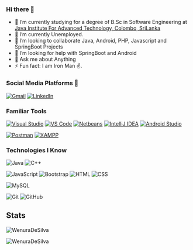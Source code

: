 ### Hi there 👋

<!--
**wenuradesilva/wenuradesilva** is a ✨ _special_ ✨ repository because its `README.md` (this file) appears on your GitHub profile.

Here are some ideas to get you started:

- 🔭 I’m currently working on ...
- 🌱 I’m currently learning ...
- 👯 I’m looking to collaborate on ...
- 🤔 I’m looking for help with ...
- 💬 Ask me about ...
- 📫 How to reach me: ...
- 😄 Pronouns: ...
- ⚡ Fun fact: ...
-->

 
- 🌱 I’m currently studying for a degree of B.Sc in Software Engineering at [Java Institute For Advanced Technology, Colombo, SriLanka](https://www.javainstitute.edu.lk/)
- 🔭 I’m currently Unemployed.
- 👯 I’m looking to collaborate Java, Android, PHP, Javascript and SpringBoot Projects
- 🤔 I’m looking for help with SpringBoot and Android
- 💬 Ask me about Anything 
- ⚡ Fun fact: I am Iron Man ✌.

### Social Media Platforms 📱
[![Gmail](https://img.shields.io/badge/-gmail-%23D14836?style=for-the-badge&logo=appveyor&logo=Gmail&logoColor=white)](mailto:wenurawalker@gmail.com)
[![LinkedIn](https://img.shields.io/badge/linkedin-%230077B5.svg?style=for-the-badge&logo=appveyor&logo=LinkedIn&logoColor=white)](https://www.linkedin.com/in/)

### Familiar Tools
[![Visual Studio](https://img.shields.io/badge/IDE-VisualStudio-%23007ACC?style=flat&logo=Visual-studio)](https://visualstudio.microsoft.com/)
[![VS Code](https://img.shields.io/badge/IDE-VSCode-%23007ACC?style=flat&logo=Visual-studio-code)](https://code.visualstudio.com/)
[![Netbeans](https://img.shields.io/badge/IDE-Netbeans-%23007ACC?style=flat&logo=Netbeans)](https://netbeans.apache.org/)
[![IntelliJ IDEA](https://img.shields.io/badge/IDE-IntelliJ%20IDEA-%23007ACC?style=flat&logo=JetBrains)](https://www.jetbrains.com/idea/)
[![Android Studio](https://img.shields.io/badge/IDE-Android%20Studio-%23007ACC?style=flat&logo=android-Studio)](https://developer.android.com/studio/)

[![Postman](https://img.shields.io/badge/IDE-Postman-%23007ACC?style=flat&logo=postman)](https://developer.android.com/studio/)
[![XAMPP](https://img.shields.io/badge/IDE-XAMPP-%23007ACC?style=flat&logo=xampp)](https://developer.android.com/studio/)


### Technologies I Know

<!-- [![Java](https://img.shields.io/badge/-Java-%23ED8B00?style=flat&logo=java&logoColor=white)](https://www.java.com/en/)
[![JavaScript](https://img.shields.io/badge/-JavaScript-%23F7DF1C?style=flat&logo=javascript&logoColor=black&labelColor=%23F7DF1C&color=%23FFCE5A)](https://www.javascript.com/)
[![Spring Boot](https://img.shields.io/badge/-Spring%20Boot-%236DB33F?style=flat&logo=spring&logoColor=white)](https://spring.io/projects/spring-boot)
[![Spring Boot](https://img.shields.io/badge/-Git-%236DB33F?style=flat&logo=git&logoColor=white)](https://spring.io/projects/spring-boot)
[![Spring Boot](https://img.shields.io/badge/-GitHub-%236DB33F?style=flat&logo=github&logoColor=white)](https://spring.io/projects/spring-boot)
-->

![Java](https://img.shields.io/badge/-Java-333333?style=flat&logo=Java&logoColor=007396)
![C++](https://img.shields.io/badge/-C++-333333?style=for-the-badge&logo=C%2B%2B&logoColor=239120)

<!-- ![C](https://img.shields.io/badge/-C-333333?style=flat&logo=C%2B%2B&logoColor=A8B9CC)
![Python](https://img.shields.io/badge/-Python-333333?style=flat&logo=python) -->

![JavaScript](https://img.shields.io/badge/-JavaScript-333333?style=flat&logo=javascript)
  ![Bootstrap](https://img.shields.io/badge/-Bootstrap-333333?style=flat&logo=bootstrap&logoColor=563D7C)
  ![HTML](https://img.shields.io/badge/-HTML-333333?style=flat&logo=HTML5)
  ![CSS](https://img.shields.io/badge/-CSS-333333?style=for-the-badge&logo=CSS3&logoColor=1572B6)

![MySQL](https://img.shields.io/badge/-MySQL-333333?style=flat&logo=mysql)

![Git](https://img.shields.io/badge/-Git-333333?style=flat&logo=git)
  ![GitHub](https://img.shields.io/badge/-GitHub-333333?style=flat&logo=github)
  
  ## Stats

<!-- <p><img src="https://github-readme-stats.vercel.app/api/wakatime?username=WenuraDeSilva&theme=react" alt="Wenura" /></p>  -->

<p>
<img align="center" src="https://github-readme-stats.vercel.app/api?username=WenuraDeSilva&show_icons=true&count_private=true&show_icons=true&theme=react" alt="WenuraDeSilva" />&nbsp;</p>
  <p><img align="left" src="https://github-readme-stats.vercel.app/api/top-langs/?username=WenuraDeSilva&show_icons=true&theme=react&layout=compact" alt="WenuraDeSilva" /></p>
<!--   <img align="left" src="https://github-readme-stats.vercel.app/api/top-langs/?username=WenuraDeSilva&show_icons=true&bg_color=30,00FFFB,0286E8&title_color=fff&text_color=fff" alt="WenuraDeSilva" />&nbsp; -->
  <!--   <img align="center" src=https://github-readme-stats.vercel.app/api/top-langs/?username=WenuraDeSilva" alt="WenuraDeSilva" /> -->

